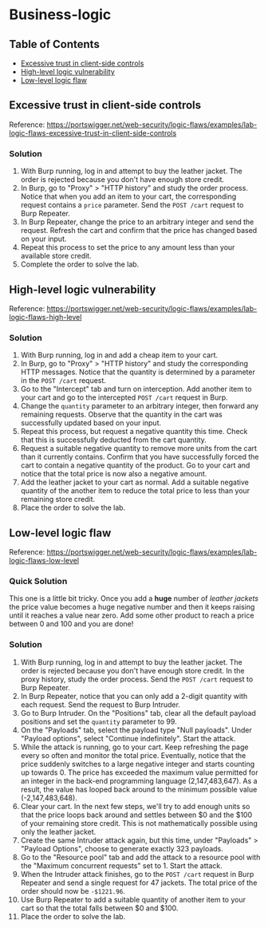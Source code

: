 <!-- omit in toc -->
# Business-logic

<!-- omit in toc -->
## Table of Contents

- [Excessive trust in client-side controls](#excessive-trust-in-client-side-controls)
- [High-level logic vulnerability](#high-level-logic-vulnerability)
- [Low-level logic flaw](#low-level-logic-flaw)

## Excessive trust in client-side controls
Reference: https://portswigger.net/web-security/logic-flaws/examples/lab-logic-flaws-excessive-trust-in-client-side-controls

<!-- omit in toc -->
### Solution
1. With Burp running, log in and attempt to buy the leather jacket. The order is rejected because you don't have enough store credit.
2. In Burp, go to "Proxy" > "HTTP history" and study the order process. Notice that when you add an item to your cart, the corresponding request contains a ``price`` parameter. Send the ``POST /cart`` request to Burp Repeater.
3. In Burp Repeater, change the price to an arbitrary integer and send the request. Refresh the cart and confirm that the price has changed based on your input.
4. Repeat this process to set the price to any amount less than your available store credit.
5. Complete the order to solve the lab.

## High-level logic vulnerability
Reference: https://portswigger.net/web-security/logic-flaws/examples/lab-logic-flaws-high-level

<!-- omit in toc -->
### Solution
1. With Burp running, log in and add a cheap item to your cart.
2. In Burp, go to "Proxy" > "HTTP history" and study the corresponding HTTP messages. Notice that the quantity is determined by a parameter in the ``POST /cart`` request.
3. Go to the "Intercept" tab and turn on interception. Add another item to your cart and go to the intercepted ``POST /cart`` request in Burp.
4. Change the ``quantity`` parameter to an arbitrary integer, then forward any remaining requests. Observe that the quantity in the cart was successfully updated based on your input.
5. Repeat this process, but request a negative quantity this time. Check that this is successfully deducted from the cart quantity.
6. Request a suitable negative quantity to remove more units from the cart than it currently contains. Confirm that you have successfully forced the cart to contain a negative quantity of the product. Go to your cart and notice that the total price is now also a negative amount.
7. Add the leather jacket to your cart as normal. Add a suitable negative quantity of the another item to reduce the total price to less than your remaining store credit.
8. Place the order to solve the lab.

## Low-level logic flaw
Reference: https://portswigger.net/web-security/logic-flaws/examples/lab-logic-flaws-low-level

<!-- omit in toc -->
### Quick Solution
This one is a little bit tricky. Once you add a **huge** number of *leather jackets* the price value becomes a huge negative number and then it keeps raising until it reaches a value near zero. Add some other product to reach a price between 0 and 100 and you are done!

<!-- omit in toc -->
### Solution
1. With Burp running, log in and attempt to buy the leather jacket. The order is rejected because you don't have enough store credit. In the proxy history, study the order process. Send the ``POST /cart`` request to Burp Repeater.
2. In Burp Repeater, notice that you can only add a 2-digit quantity with each request. Send the request to Burp Intruder.
3. Go to Burp Intruder. On the "Positions" tab, clear all the default payload positions and set the ``quantity`` parameter to 99.
4. On the "Payloads" tab, select the payload type "Null payloads". Under "Payload options", select "Continue indefinitely". Start the attack.
5. While the attack is running, go to your cart. Keep refreshing the page every so often and monitor the total price. Eventually, notice that the price suddenly switches to a large negative integer and starts counting up towards 0. The price has exceeded the maximum value permitted for an integer in the back-end programming language (2,147,483,647). As a result, the value has looped back around to the minimum possible value (-2,147,483,648).
6. Clear your cart. In the next few steps, we'll try to add enough units so that the price loops back around and settles between $0 and the $100 of your remaining store credit. This is not mathematically possible using only the leather jacket.
7. Create the same Intruder attack again, but this time, under "Payloads" > "Payload Options", choose to generate exactly 323 payloads.
8. Go to the "Resource pool" tab and add the attack to a resource pool with the "Maximum concurrent requests" set to 1. Start the attack.
9. When the Intruder attack finishes, go to the ``POST /cart`` request in Burp Repeater and send a single request for 47 jackets. The total price of the order should now be ``-$1221.96``.
10. Use Burp Repeater to add a suitable quantity of another item to your cart so that the total falls between $0 and $100.
11. Place the order to solve the lab.